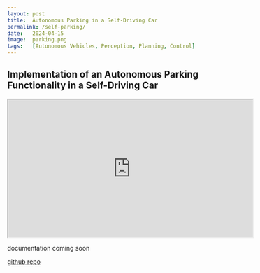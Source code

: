 ```yaml
---
layout: post
title:  Autonomous Parking in a Self-Driving Car
permalink: /self-parking/
date:   2024-04-15
image:  parking.png
tags:   [Autonomous Vehicles, Perception, Planning, Control]
---
```

## Implementation of an Autonomous Parking Functionality in a Self-Driving Car

<iframe width="560" height="315" src="https://www.youtube.com/embed/xG1_ZaXZ-rI" frameborder="1" allowfullscreen></iframe>

documentation coming soon

[github repo](https://github.com/ashwathkart/GEMstack.git)
